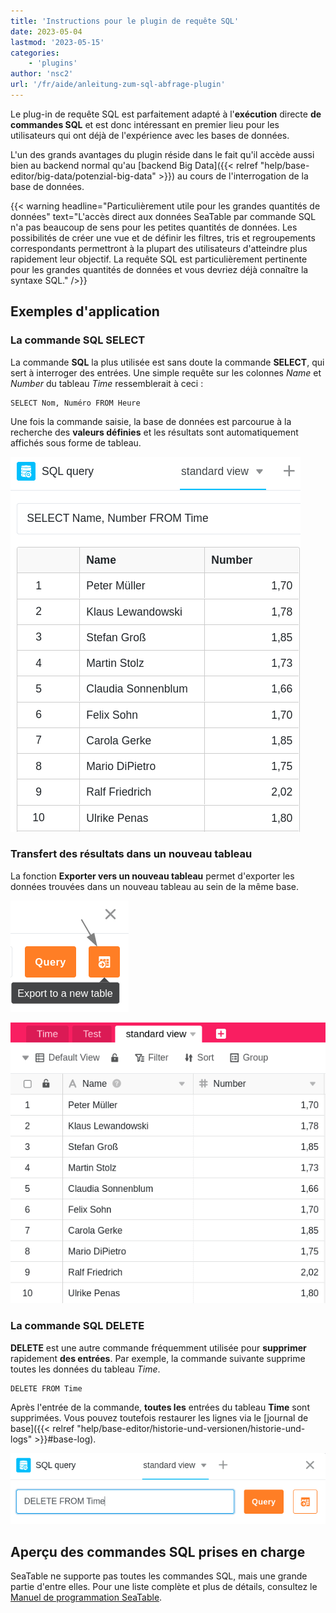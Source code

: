 ```yaml
---
title: 'Instructions pour le plugin de requête SQL'
date: 2023-05-04
lastmod: '2023-05-15'
categories:
    - 'plugins'
author: 'nsc2'
url: '/fr/aide/anleitung-zum-sql-abfrage-plugin'
---
```


Le plug-in de requête SQL est parfaitement adapté à l'**exécution** directe **de commandes SQL** et est donc intéressant en premier lieu pour les utilisateurs qui ont déjà de l'expérience avec les bases de données.

L'un des grands avantages du plugin réside dans le fait qu'il accède aussi bien au backend normal qu'au [backend Big Data]({{< relref "help/base-editor/big-data/potenzial-big-data" >}}) au cours de l'interrogation de la base de données.

{{< warning  headline="Particulièrement utile pour les grandes quantités de données"  text="L'accès direct aux données SeaTable par commande SQL n'a pas beaucoup de sens pour les petites quantités de données. Les possibilités de créer une vue et de définir les filtres, tris et regroupements correspondants permettront à la plupart des utilisateurs d'atteindre plus rapidement leur objectif. La requête SQL est particulièrement pertinente pour les grandes quantités de données et vous devriez déjà connaître la syntaxe SQL." />}}

## Exemples d'application

### La commande SQL SELECT

La commande **SQL** la plus utilisée est sans doute la commande **SELECT**, qui sert à interroger des entrées. Une simple requête sur les colonnes _Name_ et _Number_ du tableau _Time_ ressemblerait à ceci :

```
SELECT Nom, Numéro FROM Heure
```

Une fois la commande saisie, la base de données est parcourue à la recherche des **valeurs définies** et les résultats sont automatiquement affichés sous forme de tableau.

![Résultats d'une requête de données à l'aide de la commande SQL SELECT](images/results-data-sql-query.png)

### Transfert des résultats dans un nouveau tableau

La fonction **Exporter vers un nouveau tableau** permet d'exporter les données trouvées dans un nouveau tableau au sein de la même base.

![Exportation des valeurs trouvées par requête de données SQL dans un nouveau tableau](images/export-data-sql-query-to-a-new-table.png)

![nouveau tableau créé avec les données trouvées précédemment par commande SQL avec le plugin](images/new-table-with-sql-data.png)

### La commande SQL DELETE

**DELETE** est une autre commande fréquemment utilisée pour **supprimer** rapidement **des entrées**. Par exemple, la commande suivante supprime toutes les données du tableau _Time_.

```
DELETE FROM Time
```

Après l'entrée de la commande, **toutes les** entrées du tableau **Time** sont supprimées. Vous pouvez toutefois restaurer les lignes via le [journal de base]({{< relref "help/base-editor/historie-und-versionen/historie-und-logs" >}}#base-log).

![Saisie de la commande SQL DELETE pour supprimer les données du tableau](images/query-delete-from-table.png)

## Aperçu des commandes SQL prises en charge

SeaTable ne supporte pas toutes les commandes SQL, mais une grande partie d'entre elles. Pour une liste complète et plus de détails, consultez le [Manuel de programmation SeaTable](https://developer.seatable.com/scripts/).

